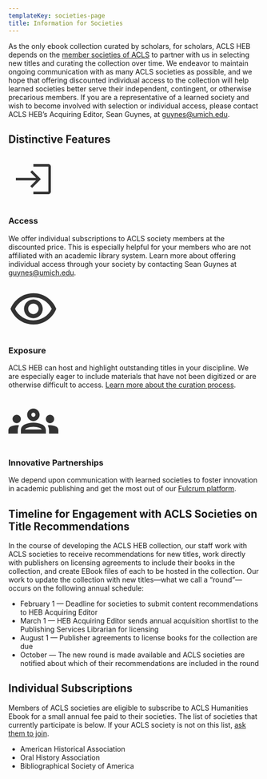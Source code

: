 ```yaml
---
templateKey: societies-page
title: Information for Societies
---
```

<p class="lead">As the only ebook collection curated by scholars, for scholars, ACLS HEB depends on the <a href="https://acls.org/Member-Societies/Society-Profiles.aspx">member societies of ACLS</a> to partner with us in selecting new titles and curating the collection over time. We endeavor to maintain ongoing communication with as many ACLS societies as possible, and we hope that offering discounted individual access to the collection will help learned societies better serve their independent, contingent, or otherwise precarious members. If you are a representative of a learned society and wish to become involved with selection or individual access, please contact ACLS HEB’s Acquiring Editor, Sean Guynes, at <a href="mailto:guynes@umich.edu">guynes@umich.edu</a>.</p>

## Distinctive Features

<div class="features">
    <div class="row justify-content-between py-4">
        <div class="col-md-4 text-center">
            <svg xmlns="http://www.w3.org/2000/svg" enable-background="new 0 0 20 20" height="100px" viewBox="0 0 20 20" width="100px" fill="#333333"><g><rect fill="none" height="20" width="20" x="0"/></g><g><path d="M10,4v1h6v10h-6v1h6c0.55,0,1-0.45,1-1V5c0-0.55-0.45-1-1-1H10z"/><polygon points="9.5,6.5 8.79,7.21 11.09,9.5 3,9.5 3,10.5 11.09,10.5 8.79,12.79 9.5,13.5 13,10"/></g></svg>
            <h3 class="proxima-nova">Access</h3>
            <p>We offer individual subscriptions to ACLS society members at the discounted price. This is especially helpful for your members who are not affiliated with an academic library system. Learn more about offering individual access through your society by contacting Sean Guynes at <a href="mailto:guynes@umich.edu">guynes@umich.edu</a>.</p>
        </div>
        <div class="col-md-4 text-center">
            <svg xmlns="http://www.w3.org/2000/svg" height="100px" viewBox="0 0 24 24" width="100px" fill="#333333"><path d="M0 0h24v24H0V0z" fill="none"/><path d="M12 6.5c3.79 0 7.17 2.13 8.82 5.5-1.65 3.37-5.02 5.5-8.82 5.5S4.83 15.37 3.18 12C4.83 8.63 8.21 6.5 12 6.5m0-2C7 4.5 2.73 7.61 1 12c1.73 4.39 6 7.5 11 7.5s9.27-3.11 11-7.5c-1.73-4.39-6-7.5-11-7.5zm0 5c1.38 0 2.5 1.12 2.5 2.5s-1.12 2.5-2.5 2.5-2.5-1.12-2.5-2.5 1.12-2.5 2.5-2.5m0-2c-2.48 0-4.5 2.02-4.5 4.5s2.02 4.5 4.5 4.5 4.5-2.02 4.5-4.5-2.02-4.5-4.5-4.5z"/></svg>
            <h3 class="proxima-nova">Exposure</h3>
            <p>ACLS HEB can host and highlight outstanding titles in your discipline. We are especially eager to include materials that have not been digitized or are otherwise difficult to access. <a href="https://docs.google.com/document/d/1xpKKuMI3oVsgG9WgubKVvNwynUoeEAcRlGwi6ikWGKg/edit?usp=sharing">Learn more about the curation process</a>.</p>
        </div>
        <div class="col-md-4 text-center">
            <svg xmlns="http://www.w3.org/2000/svg" enable-background="new 0 0 24 24" height="100px" viewBox="0 0 24 24" width="100px" fill="#333333"><rect fill="none" height="24" width="24"/><g><path d="M4,13c1.1,0,2-0.9,2-2c0-1.1-0.9-2-2-2s-2,0.9-2,2C2,12.1,2.9,13,4,13z M5.13,14.1C4.76,14.04,4.39,14,4,14 c-0.99,0-1.93,0.21-2.78,0.58C0.48,14.9,0,15.62,0,16.43V18l4.5,0v-1.61C4.5,15.56,4.73,14.78,5.13,14.1z M20,13c1.1,0,2-0.9,2-2 c0-1.1-0.9-2-2-2s-2,0.9-2,2C18,12.1,18.9,13,20,13z M24,16.43c0-0.81-0.48-1.53-1.22-1.85C21.93,14.21,20.99,14,20,14 c-0.39,0-0.76,0.04-1.13,0.1c0.4,0.68,0.63,1.46,0.63,2.29V18l4.5,0V16.43z M16.24,13.65c-1.17-0.52-2.61-0.9-4.24-0.9 c-1.63,0-3.07,0.39-4.24,0.9C6.68,14.13,6,15.21,6,16.39V18h12v-1.61C18,15.21,17.32,14.13,16.24,13.65z M8.07,16 c0.09-0.23,0.13-0.39,0.91-0.69c0.97-0.38,1.99-0.56,3.02-0.56s2.05,0.18,3.02,0.56c0.77,0.3,0.81,0.46,0.91,0.69H8.07z M12,8 c0.55,0,1,0.45,1,1s-0.45,1-1,1s-1-0.45-1-1S11.45,8,12,8 M12,6c-1.66,0-3,1.34-3,3c0,1.66,1.34,3,3,3s3-1.34,3-3 C15,7.34,13.66,6,12,6L12,6z"/></g></svg>
            <h3 class="proxima-nova">Innovative Partnerships</h3>
            <p>We depend upon communication with learned societies to foster innovation in academic publishing and get the most out of our <a href="https://fulcrum.org">Fulcrum platform</a>.</p>
        </div>
    </div>
</div>

## Timeline for Engagement with ACLS Societies on Title Recommendations

In the course of developing the ACLS HEB collection, our staff work with ACLS societies to receive recommendations for new titles, work directly with publishers on licensing agreements to include their books in the collection, and create EBook files of each to be hosted in the collection. Our work to update the collection with new titles—what we call a “round”—occurs on the following annual schedule:

* F﻿ebruary 1 — Deadline for societies to submit content recommendations to HEB Acquiring Editor
* M﻿arch 1 — HEB Acquiring Editor sends annual acquisition shortlist to the Publishing Services Librarian for licensing
* A﻿ugust 1 — Publisher agreements to license books for the collection are due
* O﻿ctober — The new round is made available and ACLS societies are notified about which of their recommendations are included in the round

## Individual Subscriptions

<div class="individuals">
<p>Members of ACLS societies are eligible to subscribe to ACLS Humanities Ebook for a small annual fee paid to their societies. The list of societies that currently participate is below. If your ACLS society is not on this list, <a href="https://acls.org/Member-Societies/Society-Profiles.aspx"> ask them to join</a>.</p>

* American Historical Association
* Oral History Association
* Bibliographical Society of America